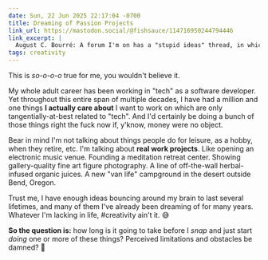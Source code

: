 ```yaml
---
date: Sun, 22 Jun 2025 22:17:04 -0700
title: Dreaming of Passion Projects
link_url: https://mastodon.social/@fishsauce/114716950244794446
link_excerpt: |
  August C. Bourré: A forum I'm on has a "stupid ideas" thread, in which people talk about passion projects they doubt they'll ever realize because they are, typically, labour and capital intensive with virtually no hope of generating a reasonable income, or even any income at all. Pretty much all of them involve making art, food, labour, care, and space available to the public in a thoughtful way. None of them are about phones, computers, or "tech." The world needs these stupid ideas.
tags: creativity
---
```


This is _so-o-o-o_ true for me, you wouldn't believe it.

My whole adult career has been working in "tech" as a software developer. Yet throughout this entire span of multiple decades, I have had a million and one things **I actually care about** I want to work on which are only tangentially-at-best related to "tech". And I'd certainly be doing a bunch of those things right the fuck now if, y'know, money were no object.

Bear in mind I'm not talking about things people do for leisure, as a hobby, when they retire, etc. I'm talking about **real work projects**. Like opening an electronic music venue. Founding a meditation retreat center. Showing gallery-quality fine art figure photography. A line of off-the-wall herbal-infused organic juices. A new "van life" campground in the desert outside Bend, Oregon.

Trust me, I have enough ideas bouncing around my brain to last several lifetimes, and many of them I've already been dreaming of for many years. Whatever I'm lacking in life, #creativity ain't it. 😅

**So the question is:** how long is it going to take before I _snap_ and just start _doing_ one or more of these things? Perceived limitations and obstacles be damned? 🤔
